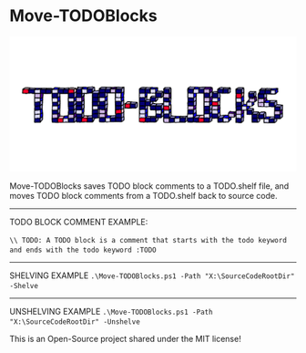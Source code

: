 # Move-TODOBlocks
![TODO-Blocks Logo](/Pictures/TODOBlocks-Logo.png?raw=true "TODO-Blocks Logo")


Move-TODOBlocks saves TODO block comments to a TODO.shelf file, and moves TODO block comments from a TODO.shelf back to source code. 


------------------------------------------------------------------------------------------------------------------------
TODO BLOCK COMMENT EXAMPLE:


`\\ TODO: A TODO block is a comment that starts with the todo keyword and ends with the todo keyword :TODO`

------------------------------------------------------------------------------------------------------------------------
SHELVING EXAMPLE
`.\Move-TODOBlocks.ps1 -Path "X:\SourceCodeRootDir" -Shelve` 

------------------------------------------------------------------------------------------------------------------------
UNSHELVING EXAMPLE
`.\Move-TODOBlocks.ps1 -Path "X:\SourceCodeRootDir" -Unshelve` 


This is an Open-Source project shared under the MIT license!
